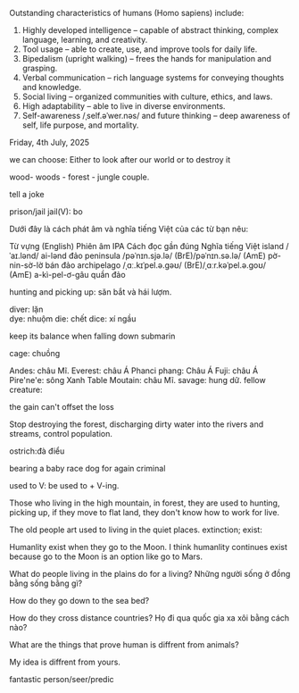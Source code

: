Outstanding characteristics of humans (Homo sapiens) include:
 1. Highly developed intelligence – capable of abstract thinking, complex language, learning, and creativity.
 2. Tool usage – able to create, use, and improve tools for daily life.
 3. Bipedalism (upright walking) – frees the hands for manipulation and grasping.
 4. Verbal communication – rich language systems for conveying thoughts and knowledge.
 5. Social living – organized communities with culture, ethics, and laws.
 6. High adaptability – able to live in diverse environments.
 7. Self-awareness /ˌself.əˈwer.nəs/  and future thinking – deep awareness of self, life purpose, and mortality.

 Friday, 4th July, 2025

 we can choose: Either to look after our world or to destroy it

wood- woods - forest - jungle couple.

tell a joke

prison/jail
jail(V): bo

Dưới đây là cách phát âm và nghĩa tiếng Việt của các từ bạn nêu:

Từ vựng (English)	Phiên âm IPA	Cách đọc gần đúng	Nghĩa tiếng Việt
island	/ˈaɪ.lənd/	ai-lənd	đảo
peninsula	/pəˈnɪn.sjə.lə/ (BrE)/pəˈnɪn.sə.lə/ (AmE)	pờ-nin-sờ-lờ	bán đảo
archipelago	/ˌɑː.kɪˈpel.ə.ɡəʊ/ (BrE)/ˌɑːr.kəˈpel.ə.ɡoʊ/ (AmE)	a-kì-pel-ơ-gâu	quần đảo

hunting and picking up: săn bắt và hái lượm.

diver: lặn       
dye: nhuộm
die: chết
dice: xí ngầu

keep its balance when falling down
submarin

cage: chuồng

Andes: châu Mĩ.
Everest: châu Á
Phanci phang: Châu Á
Fuji: châu Á
Pire'ne'e: sông Xanh
Table Moutain: châu Mĩ.
savage: hung dữ.
fellow creature: 

the gain can't offset the loss

Stop destroying the forest, discharging dirty water into the rivers and streams, control population.

ostrich:đà điểu

bearing a baby
race dog for again criminal

used to V:
be used to + V-ing.

Those who living in the high mountain, in forest, they are used to hunting, picking up, if they move to flat land, they don't know how to work for live.

The old people art used to living in the quiet places.
extinction;
exist: 

Humanlity exist when they go to the Moon.
I think humanlity continues exist because go to the Moon is an option like go to Mars. 


What do people living in the plains do for a living?
Những người sống ở đồng bằng sống bằng gì?

How do they go down to the sea bed?

How do they cross distance countries?
Họ đi qua quốc gia xa xôi bằng cách nào?


What are the things that prove human is diffrent from animals?

My idea is diffrent from yours.

fantastic person/seer/predic 

